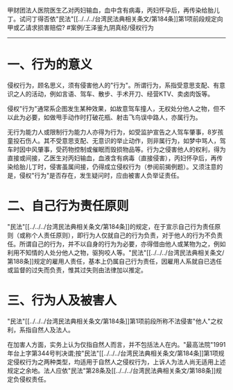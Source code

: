 甲财团法人医院医生乙对丙妇输血，血中含有病毒，丙妇怀孕后，再传染给胎儿丁。试问丁得否依"民法"[[../../../台湾民法典相关条文/第184条]]第1项前段规定向甲或乙请求损害赔偿? #案例/王泽鉴九阴真经/侵权行为
______

# 一、行为的意义

侵权行为，顾名思义，须有侵害他人的"行为"。所谓行为，系指受意思支配、有意识之人的活动，例如言语、驾车、散步、手术开刀、经营KTV、卖卤肉饭等。

侵权"行为"通常系企图发生某种效果，如故意驾车撞人，无权处分他人之物，但不以此为必要，如做甩手动作时打破花瓶、射击飞鸟误中路人，亦属行为。

无行为能力人或限制行为能力人亦得为行为，如受监护宣告之人驾车肇事，8岁孩童投石伤人。其不受意思支配、无意识的举止动作，则非属行为，如梦中骂人，驾车时因中风肇事，受药物控制或催眠而毁损物品等。行为之侵害他人的权利，得为直接或间接，乙医生对丙妇输血，血液含有病毒（直接侵害），丙妇怀孕后，再传染给胎儿丁时，侵害虽属间接，仍得成立侵权行为（参阅前揭例题）。又须注意的是，侵权"行为"是否存在，发生疑问时，应由被害人负举证责任。

# 二、自己行为责任原则

"民法"[[../../../台湾民法典相关条文/第184条]]的规定，在于宣示自己行为责任原则（或称个人责任原则），即行为人仅就自己的行为负责，对于他人的行为不负责任。所谓自己的行为，并不以自身的行为为必要，亦得借由他人或某物为之，例如利用不知情的人处分他人之物，驱狗咬人等。"民法"[[../../../台湾民法典相关条文/第188条]]规定的雇用人责任，基本上仍属自己行为责任，因雇用人系就自已选任或监督的过失而负责，惟其过失则由法律加以推定。

# 三、行为人及被害人

"民法"[[../../../台湾民法典相关条文/第184条]]第1项前段所称不法侵害"他人"之权利，系指自然人及法人。

在加害人方面，实务上认为仅指自然人而言，并不包括法人在内。"最高法院"1991年台上字第344号判决谓;按"民法"[[../../../台湾民法典相关条文/第184条]]第1项规定侵权行为之两种类型，均适用于自然人之侵权行为，上诉人为法人尚无适用上述规定之余地。法人应依"民法"第28条及[[../../../台湾民法典相关条文/第188条]]规定负侵权责任。